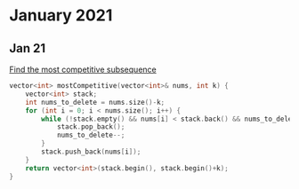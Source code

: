 # January 2021
## Jan 21
[Find the most competitive subsequence](https://leetcode.com/problems/find-the-most-competitive-subsequence/)
```cpp
vector<int> mostCompetitive(vector<int>& nums, int k) {
    vector<int> stack;
    int nums_to_delete = nums.size()-k;
    for (int i = 0; i < nums.size(); i++) {
        while (!stack.empty() && nums[i] < stack.back() && nums_to_delete) {
            stack.pop_back();
            nums_to_delete--;
        }
        stack.push_back(nums[i]);
    }
    return vector<int>(stack.begin(), stack.begin()+k);
}
```